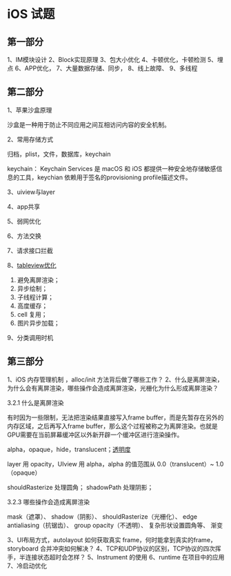 <!--
 * @Author: hepeng.l
 * @Date: 2021-05-20 10:33:40
 * @LastEditors: hepeng.l
 * @LastEditTime: 2021-05-20 10:40:39
 * @Description: 
-->

# iOS 试题

## 第一部分

1、IM模块设计
2、Block实现原理
3、包大小优化
4、卡顿优化，卡顿检测
5、埋点
6、APP优化，
7、大量数据存储、同步，
8、线上故障、
9、多线程

## 第二部分

1、苹果沙盒原理

沙盒是一种用于防止不同应用之间互相访问内容的安全机制。

2、常用存储方式

归档，plist，文件，数据库，keychain

keychain： Keychain Services 是 macOS 和 iOS 都提供一种安全地存储敏感信息的工具，keychian 依赖用于签名的provisioning profile描述文件。

3、uiview与layer



4、app共享

5、弱网优化

6、方法交换

7、请求接口拦截

8、[tableview优化](https://juejin.cn/post/6850418118850789390)

1. 避免离屏渲染；
2. 异步绘制；
3. 子线程计算；
4. 高度缓存；
5. cell 复用；
6. 图片异步加载；

9、分类调用时机

## 第三部分

1、iOS 内存管理机制 ，alloc/init 方法背后做了哪些工作？
2、什么是离屏渲染，为什么会有离屏渲染，哪些操作会造成离屏渲染，光栅化为什么形成离屏渲染？

3.2.1 什么是离屏渲染

有时因为一些限制，无法把渲染结果直接写入frame buffer，而是先暂存在另外的内存区域，之后再写入frame buffer，那么这个过程被称之为离屏渲染。也就是GPU需要在当前屏幕缓冲区以外新开辟一个缓冲区进行渲染操作。

alpha，opaque，hide，translucent；[透明度](https://developer.apple.com/documentation/uikit/uiview/1622417-alpha)

layer 用 opacity，UIview 用 alpha，alpha 的值范围从 0.0（translucent）~ 1.0（opaque）

shouldRasterize 处理圆角；
shadowPath 处理阴影；

3.2.3 哪些操作会造成离屏渲染

mask（遮罩）、
shadow（阴影）、
shouldRasterize（光栅化）、
edge antialiasing（抗锯齿）、
group opacity（不透明）、
复杂形状设置圆角等、
渐变

3、UI布局方式，autolayout 如何获取真实 frame，何时能拿到真实的frame，storyboard 合并冲突如何解决？
4、TCP和UDP协议的区别，TCP协议的四次挥手，半连接状态超时会怎样？
5、Instrument 的使用
6、runtime 在项目中的应用
7、冷启动优化
